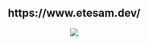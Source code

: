 <h2 align='center'>https://www.etesam.dev/</h2>
<p align='center'><img src="https://etesam.nyc3.digitaloceanspaces.com/Euismod/homepage.png"/></p>
